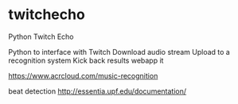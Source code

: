 # twitchecho
Python Twitch Echo

Python to interface with Twitch
Download audio stream
Upload to a recognition system
Kick back results
webapp it

https://www.acrcloud.com/music-recognition

beat detection
http://essentia.upf.edu/documentation/
